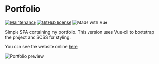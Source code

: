 # Portfolio

[![Maintenance](https://img.shields.io/badge/Maintained%3F-yes-green.svg)](https://github.com/Armitage35/fuzzy-roadmap/graphs/commit-activity)
[![GitHub license](https://img.shields.io/github/license/Naereen/StrapDown.js.svg)](https://github.com/Armitage35/fuzzy-roadmap/blob/dev/LICENSE)
![Made with Vue](https://img.shields.io/badge/Made%20with-Vue.js-%2341b883)

Simple SPA containing my portfolio. This version uses Vue-cli to bootstrap the project and SCSS for styling.

You can see the website online [here](https://armitageweb.net/)

![Portfolio preview](https://i.imgur.com/RMRLLLh.jpg)
